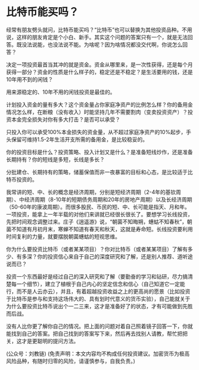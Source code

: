 # 比特币能买吗？

经常有朋友劈头就问，比特币能买吗？“比特币”也可以替换为其他投资品种。不用说，这样的朋友肯定是个小白、新手。其实这个问题的答案只有一个，就是无法回答。既没法说能，也没法说不能。为啥呢？因为啥情况都没交代啊，你说怎么回答？

决定一项投资最首当其冲的就是资金。资金从哪里来，是一次性获得，还是每个月获得一部分？资金的性质是什么样子的，稳定还是不稳定？是生活要用的钱，还是10年用不到的闲钱？

用来源稳定的、10年不用的闲钱投资是最佳的。

计划投入资金的量有多大？这个资金量占你家庭净资产的比例怎么样？你的备用金情况怎么样，在断粮（没有收入）时能坚持几年不需要割肉（变卖投资资产）？投资本金完全损失对你有多大打击？是否可以承受？

只投入你可以承受100%本金损失的资金量，从不超过家庭净资产的10%起步，手头保留可维持1.5-2年生活开支所需的备用金，是比较稳妥的。

你的投资目标是什么？投资策略、投入计划又是什么？是准备短线炒作，还是准备长期持有？你的短线是多短，长线是多长？

分批建仓、长期持有的策略，储蓄保值而非一夜暴富的目标和心态，是比较适于比特币投资的。

我常讲的短、中、长的概念是经济周期，分别是短经济周期（2-4年的基钦周期）、中经济周期（8-10年的短期债务周期和20年的房地产周期）以及长经济周期（50-60年的康波周期）。而很多股民、币民的短、中、长可能是指天、月和年。一项投资，能拿上一年半载的对他们来讲就已经很长很长了。要想学习长线投资，先把时间观念调整过来。庄子《逍遥游》说，“朝菌不知晦朔，蟪蛄不知春秋”，朝菌不知道有月初月末，寒蝉不知道有春天和秋天，这就是寿命短。长线投资要利用时间复利的力量，就要摆脱朝菌蟪蛄的短视思维。

你为什么要投资比特币（或者某某项目）？你对比特币（或者某某项目）了解有多少、有多深？你的投资信心来自于自己的深度研究和了解，还是别人推荐、道听途说而已？

投资一个东西最好是经过自己的深入研究和了解（要勤奋的学习和钻研，尽力搞清楚每一个细节），建立了植根于自己内心的坚定信念和信心（自己知道它一定能行，而不是人云亦云），并且，有着超越投资收益之上的更高尚的愿景（比如投资于比特币是参与和支持这场伟大的、具有划时代意义的货币实验），自己能就关于为什么要投资比特币说出个一二三来，这才是准备好了的状态，才有可能做到先胜而后战。

没有人比你更了解你自己的情况。把上面的问题对着自己照着镜子回答一下，你就能找到自己的答案。把自己找到的答案写下来，然后再去找别人请教，帮忙把把关，这才是更聪明的提问方法。

\(公众号：刘教链\)  \(免责声明：本文内容均不构成任何投资建议。加密货币为极高风险品种，有随时归零的风险，请谨慎参与，自我负责。\)


